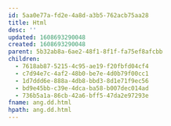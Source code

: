 ```yaml
---
id: 5aa0e77a-fd2e-4a8d-a3b5-762acb75aa28
title: Html
desc: ''
updated: 1608693290048
created: 1608693290048
parent: 5b32ab8a-6ae2-48f1-8f1f-fa75ef8afcbb
children:
  - 7618ab87-5215-4c95-ae19-f20fbfd04cf4
  - c7d94e7c-4af2-48b0-be7e-4d0b79f00cc1
  - 1d7ddd6e-888a-4db8-bbd3-8d1e71f9ec56
  - bd9e45bb-c39e-4dca-ba58-b007dec014ad
  - 736b5a1a-86cb-42a6-bff5-47da2e97293e
fname: ang.dd.html
hpath: ang.dd.html
---
```



